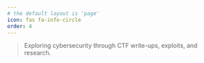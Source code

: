 ```yaml
---
# the default layout is 'page'
icon: fas fa-info-circle
order: 4
---
```


> Exploring cybersecurity through CTF write-ups, exploits, and research.
